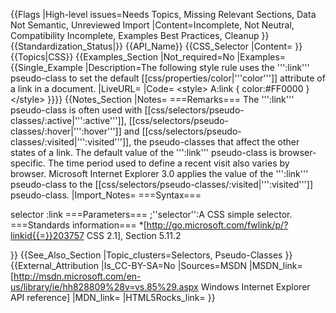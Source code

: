 {{Flags
|High-level issues=Needs Topics, Missing Relevant Sections, Data Not Semantic, Unreviewed Import
|Content=Incomplete, Not Neutral, Compatibility Incomplete, Examples Best Practices, Cleanup
}}
{{Standardization_Status|}}
{{API_Name}}
{{CSS_Selector
|Content=
}}
{{Topics|CSS}}
{{Examples_Section
|Not_required=No
|Examples={{Single_Example
|Description=The following style rule uses the ''':link''' pseudo-class to set the default [[css/properties/color|'''color''']] attribute of a link in a document.
|LiveURL=
|Code=
&lt;style&gt;
    A:link { color:#FF0000 }
&lt;/style&gt;
}}}}
{{Notes_Section
|Notes=
===Remarks===
The ''':link''' pseudo-class is often used with [[css/selectors/pseudo-classes/:active|''':active''']], [[css/selectors/pseudo-classes/:hover|''':hover''']] and [[css/selectors/pseudo-classes/:visited|''':visited''']], the pseudo-classes that affect the other states of a link.
The default value of the ''':link''' pseudo-class is browser-specific. The time period used to define a recent visit also varies by browser.
Microsoft Internet Explorer 3.0 applies the value of the ''':link''' pseudo-class to the [[css/selectors/pseudo-classes/:visited|''':visited''']] pseudo-class.
|Import_Notes=
===Syntax===

selector
:link
===Parameters===
;''selector'':A CSS simple selector.
===Standards information===
*[http://go.microsoft.com/fwlink/p/?linkid{{=}}203757 CSS 2.1], Section 5.11.2


}}
{{See_Also_Section
|Topic_clusters=Selectors, Pseudo-Classes
}}
{{External_Attribution
|Is_CC-BY-SA=No
|Sources=MSDN
|MSDN_link=[http://msdn.microsoft.com/en-us/library/ie/hh828809%28v=vs.85%29.aspx Windows Internet Explorer API reference]
|MDN_link=
|HTML5Rocks_link=
}}